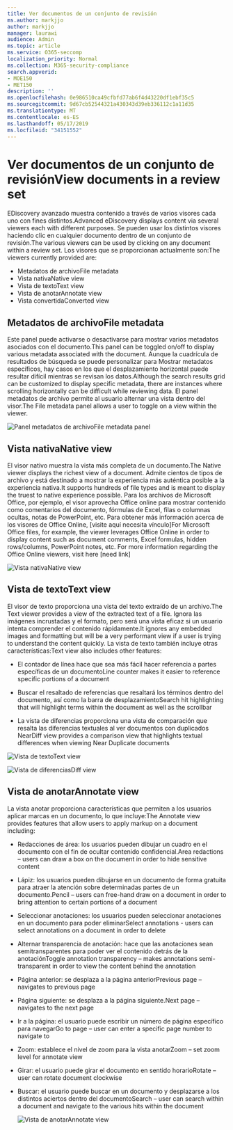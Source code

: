 ```yaml
---
title: Ver documentos de un conjunto de revisión
ms.author: markjjo
author: markjjo
manager: laurawi
audience: Admin
ms.topic: article
ms.service: O365-seccomp
localization_priority: Normal
ms.collection: M365-security-compliance
search.appverid:
- MOE150
- MET150
description: ''
ms.openlocfilehash: 0e986510ca49cfbfd77ab6f4d43220df1ebf35c5
ms.sourcegitcommit: 9d67cb52544321a430343d39eb336112c1a11d35
ms.translationtype: MT
ms.contentlocale: es-ES
ms.lasthandoff: 05/17/2019
ms.locfileid: "34151552"
---
```

# <a name="view-documents-in-a-review-set"></a><span data-ttu-id="91745-102">Ver documentos de un conjunto de revisión</span><span class="sxs-lookup"><span data-stu-id="91745-102">View documents in a review set</span></span>

<span data-ttu-id="91745-103">EDiscovery avanzado muestra contenido a través de varios visores cada uno con fines distintos.</span><span class="sxs-lookup"><span data-stu-id="91745-103">Advanced eDiscovery displays content via several viewers each with different purposes.</span></span> <span data-ttu-id="91745-104">Se pueden usar los distintos visores haciendo clic en cualquier documento dentro de un conjunto de revisión.</span><span class="sxs-lookup"><span data-stu-id="91745-104">The various viewers can be used by clicking on any document within a review set.</span></span> <span data-ttu-id="91745-105">Los visores que se proporcionan actualmente son:</span><span class="sxs-lookup"><span data-stu-id="91745-105">The viewers currently provided are:</span></span>

- <span data-ttu-id="91745-106">Metadatos de archivo</span><span class="sxs-lookup"><span data-stu-id="91745-106">File metadata</span></span>
- <span data-ttu-id="91745-107">Vista nativa</span><span class="sxs-lookup"><span data-stu-id="91745-107">Native view</span></span>
- <span data-ttu-id="91745-108">Vista de texto</span><span class="sxs-lookup"><span data-stu-id="91745-108">Text view</span></span>
- <span data-ttu-id="91745-109">Vista de anotar</span><span class="sxs-lookup"><span data-stu-id="91745-109">Annotate view</span></span>
- <span data-ttu-id="91745-110">Vista convertida</span><span class="sxs-lookup"><span data-stu-id="91745-110">Converted view</span></span>

## <a name="file-metadata"></a><span data-ttu-id="91745-111">Metadatos de archivo</span><span class="sxs-lookup"><span data-stu-id="91745-111">File metadata</span></span>

<span data-ttu-id="91745-112">Este panel puede activarse o desactivarse para mostrar varios metadatos asociados con el documento.</span><span class="sxs-lookup"><span data-stu-id="91745-112">This panel can be toggled on/off to display various metadata associated with the document.</span></span> <span data-ttu-id="91745-113">Aunque la cuadrícula de resultados de búsqueda se puede personalizar para Mostrar metadatos específicos, hay casos en los que el desplazamiento horizontal puede resultar difícil mientras se revisan los datos.</span><span class="sxs-lookup"><span data-stu-id="91745-113">Although the search results grid can be customized to display specific metadata, there are instances where scrolling horizontally can be difficult while reviewing data.</span></span> <span data-ttu-id="91745-114">El panel metadatos de archivo permite al usuario alternar una vista dentro del visor.</span><span class="sxs-lookup"><span data-stu-id="91745-114">The File metadata panel allows a user to toggle on a view within the viewer.</span></span>

![<span data-ttu-id="91745-115">Panel metadatos de archivo</span><span class="sxs-lookup"><span data-stu-id="91745-115">File metadata panel</span></span>
](../media/Reviewimage2.png)

## <a name="native-view"></a><span data-ttu-id="91745-116">Vista nativa</span><span class="sxs-lookup"><span data-stu-id="91745-116">Native view</span></span>

<span data-ttu-id="91745-117">El visor nativo muestra la vista más completa de un documento.</span><span class="sxs-lookup"><span data-stu-id="91745-117">The Native viewer displays the richest view of a document.</span></span> <span data-ttu-id="91745-118">Admite cientos de tipos de archivo y está destinado a mostrar la experiencia más auténtica posible a la experiencia nativa.</span><span class="sxs-lookup"><span data-stu-id="91745-118">It supports hundreds of file types and is meant to display the truest to native experience possible.</span></span> <span data-ttu-id="91745-119">Para los archivos de Microsoft Office, por ejemplo, el visor aprovecha Office online para mostrar contenido como comentarios del documento, fórmulas de Excel, filas o columnas ocultas, notas de PowerPoint, etc. Para obtener más información acerca de los visores de Office Online, \[visite aquí necesita vínculo\]</span><span class="sxs-lookup"><span data-stu-id="91745-119">For Microsoft Office files, for example, the viewer leverages Office Online in order to display content such as document comments, Excel formulas, hidden rows/columns, PowerPoint notes, etc. For more information regarding the Office Online viewers, visit here \[need link\]</span></span>

![<span data-ttu-id="91745-120">Vista nativa</span><span class="sxs-lookup"><span data-stu-id="91745-120">Native view</span></span>
](../media/Reviewimage3.png)

## <a name="text-view"></a><span data-ttu-id="91745-121">Vista de texto</span><span class="sxs-lookup"><span data-stu-id="91745-121">Text view</span></span>

<span data-ttu-id="91745-122">El visor de texto proporciona una vista del texto extraído de un archivo.</span><span class="sxs-lookup"><span data-stu-id="91745-122">The Text viewer provides a view of the extracted text of a file.</span></span> <span data-ttu-id="91745-123">Ignora las imágenes incrustadas y el formato, pero será una vista eficaz si un usuario intenta comprender el contenido rápidamente.</span><span class="sxs-lookup"><span data-stu-id="91745-123">It ignores any embedded images and formatting but will be a very performant view if a user is trying to understand the content quickly.</span></span> <span data-ttu-id="91745-124">La vista de texto también incluye otras características:</span><span class="sxs-lookup"><span data-stu-id="91745-124">Text view also includes other features:</span></span>

  - <span data-ttu-id="91745-125">El contador de línea hace que sea más fácil hacer referencia a partes específicas de un documento</span><span class="sxs-lookup"><span data-stu-id="91745-125">Line counter makes it easier to reference specific portions of a document</span></span>

  - <span data-ttu-id="91745-126">Buscar el resaltado de referencias que resaltará los términos dentro del documento, así como la barra de desplazamiento</span><span class="sxs-lookup"><span data-stu-id="91745-126">Search hit highlighting that will highlight terms within the document as well as the scrollbar</span></span>

  - <span data-ttu-id="91745-127">La vista de diferencias proporciona una vista de comparación que resalta las diferencias textuales al ver documentos con duplicados Near</span><span class="sxs-lookup"><span data-stu-id="91745-127">Diff view provides a comparison view that highlights textual differences when viewing Near Duplicate documents</span></span>

![<span data-ttu-id="91745-128">Vista de texto</span><span class="sxs-lookup"><span data-stu-id="91745-128">Text view</span></span>
](../media/Reviewimage4.png)

![<span data-ttu-id="91745-129">Vista de diferencias</span><span class="sxs-lookup"><span data-stu-id="91745-129">Diff view</span></span>
](../media/Reviewimage5.png)

## <a name="annotate-view"></a><span data-ttu-id="91745-130">Vista de anotar</span><span class="sxs-lookup"><span data-stu-id="91745-130">Annotate view</span></span>

<span data-ttu-id="91745-131">La vista anotar proporciona características que permiten a los usuarios aplicar marcas en un documento, lo que incluye:</span><span class="sxs-lookup"><span data-stu-id="91745-131">The Annotate view provides features that allow users to apply markup on a document including:</span></span>

  - <span data-ttu-id="91745-132">Redacciones de área: los usuarios pueden dibujar un cuadro en el documento con el fin de ocultar contenido confidencial.</span><span class="sxs-lookup"><span data-stu-id="91745-132">Area redactions – users can draw a box on the document in order to hide sensitive content</span></span>

  - <span data-ttu-id="91745-133">Lápiz: los usuarios pueden dibujarse en un documento de forma gratuita para atraer la atención sobre determinadas partes de un documento.</span><span class="sxs-lookup"><span data-stu-id="91745-133">Pencil – users can free-hand draw on a document in order to bring attention to certain portions of a document</span></span>

  - <span data-ttu-id="91745-134">Seleccionar anotaciones: los usuarios pueden seleccionar anotaciones en un documento para poder eliminar</span><span class="sxs-lookup"><span data-stu-id="91745-134">Select annotations - users can select annotations on a document in order to delete</span></span>

  - <span data-ttu-id="91745-135">Alternar transparencia de anotación: hace que las anotaciones sean semitransparentes para poder ver el contenido detrás de la anotación</span><span class="sxs-lookup"><span data-stu-id="91745-135">Toggle annotation transparency – makes annotations semi-transparent in order to view the content behind the annotation</span></span>

  - <span data-ttu-id="91745-136">Página anterior: se desplaza a la página anterior</span><span class="sxs-lookup"><span data-stu-id="91745-136">Previous page – navigates to previous page</span></span>

  - <span data-ttu-id="91745-137">Página siguiente: se desplaza a la página siguiente.</span><span class="sxs-lookup"><span data-stu-id="91745-137">Next page – navigates to the next page</span></span>

  - <span data-ttu-id="91745-138">Ir a la página: el usuario puede escribir un número de página específico para navegar</span><span class="sxs-lookup"><span data-stu-id="91745-138">Go to page – user can enter a specific page number to navigate to</span></span>

  - <span data-ttu-id="91745-139">Zoom: establece el nivel de zoom para la vista anotar</span><span class="sxs-lookup"><span data-stu-id="91745-139">Zoom – set zoom level for annotate view</span></span>

  - <span data-ttu-id="91745-140">Girar: el usuario puede girar el documento en sentido horario</span><span class="sxs-lookup"><span data-stu-id="91745-140">Rotate – user can rotate document clockwise</span></span>

  - <span data-ttu-id="91745-141">Buscar: el usuario puede buscar en un documento y desplazarse a los distintos aciertos dentro del documento</span><span class="sxs-lookup"><span data-stu-id="91745-141">Search – user can search within a document and navigate to the various hits within the document</span></span>
    
    ![<span data-ttu-id="91745-142">Vista de anotar</span><span class="sxs-lookup"><span data-stu-id="91745-142">Annotate view</span></span>
    ](../media/Reviewimage1.png)